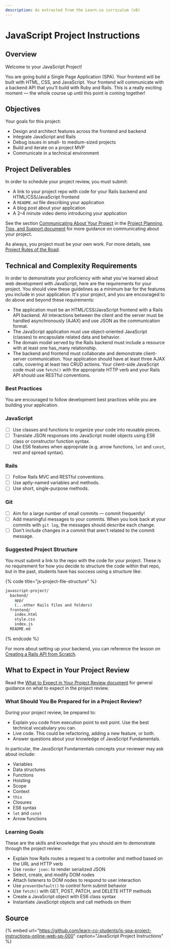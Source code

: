 ```yaml
---
description: As extracted from the Learn.co curriculum (v8)
---
```


# JavaScript Project Instructions

## Overview

Welcome to your JavaScript Project!

You are going build a Single Page Application \(SPA\). Your frontend will be built with HTML, CSS, and JavaScript. Your frontend will communicate with a backend API that you'll build with Ruby and Rails. This is a really exciting moment — the whole course up until this point is coming together!

## Objectives

Your goals for this project:

* Design and architect features across the frontend and backend
* Integrate JavaScript and Rails
* Debug issues in small- to medium-sized projects
* Build and iterate on a project MVP
* Communicate in a technical environment

## Project Deliverables

In order to schedule your project review, you must submit:

* A link to your project repo with code for your Rails backend and HTML/CSS/JavaScript frontend
* A `README.md` file describing your application
* A blog post about your application
* A 2–4 minute video demo introducing your application

See the section [Communicating About Your Project](project-planning-tips-and-support.md#communicating-about-your-project) in the [Project Planning, Tips, and Support document](project-planning-tips-and-support.md) for more guidance on communicating about your project.

As always, you project must be your own work. For more details, see [Project Rules of the Road](project-rules-of-the-road.md).

## Technical and Complexity Requirements

In order to demonstrate your proficiency with what you've learned about web development with JavaScript, here are the requirements for your project. You should view these guidelines as a minimum bar for the features you include in your application. It's your project, and you are encouraged to do above and beyond these requirements:

* The application must be an HTML/CSS/JavaScript frontend with a Rails API backend. All interactions between the client and the server must be handled asynchronously \(AJAX\) and use JSON as the communication format.
* The JavaScript application must use object-oriented JavaScript \(classes\) to encapsulate related data and behavior.
* The domain model served by the Rails backend must include a resource with at least one has\_many relationship.
* The backend and frontend must collaborate and demonstrate client-server communication. Your application should have at least three AJAX calls, covering at least two CRUD actions. Your client-side JavaScript code must use `fetch()` with the appropriate HTTP verb and your Rails API should use RESTful conventions.

### Best Practices

You are encouraged to follow development best practices while you are building your application.

### JavaScript

* [ ] Use classes and functions to organize your code into reusable pieces.
* [ ] Translate JSON responses into JavaScript model objects using ES6 class or constructor function syntax.
* [ ] Use ES6 features when appropriate \(e.g. arrow functions, `let` and `const`, rest and spread syntax\).

### Rails

* [ ] Follow Rails MVC and RESTful conventions.
* [ ] Use aptly-named variables and methods.
* [ ] Use short, single-purpose methods.

### Git

* [ ] Aim for a large number of small commits — commit frequently!
* [ ] Add meaningful messages to your commits. When you look back at your commits with `git log`, the messages should describe each change.
* [ ] Don't include changes in a commit that aren't related to the commit message.

### Suggested Project Structure

You must submit a link to the repo with the code for your project. These is no requirement for how you decide to structure the code within that repo, but in the past, students have has success using a structure like:

{% code title="js-project-file-structure" %}
```bash
javascript-project/
  backend/
    app/
    (...other Rails files and folders)
  frontend/
    index.html
    style.css
    index.js
  README.md
```
{% endcode %}

For more about setting up your backend, you can reference the lesson on [Creating a Rails API from Scratch](https://learn.co/tracks/full-stack-web-development-v8/module-14-front-end-web-programming-in-javascript/section-6-rails-as-an-api/creating-a-rails-api-from-scratch).

## What to Expect in Your Project Review

Read the [What to Expect in Your Project Review document](what-to-expect-in-your-project-review.md) for general guidance on what to expect in the project review.

### What Should You Be Prepared for in a Project Review?

During your project review, be prepared to:

* Explain you code from execution point to exit point. Use the best technical vocabulary you can.
* Live code. This could be refactoring, adding a new feature, or both.
* Answer questions about your knowledge of JavaScript Fundamentals.

In particular, the JavaScript Fundamentals concepts your reviewer may ask about include:

* Variables
* Data structures
* Functions
* Hoisting
* Scope
* Context
* `this`
* Closures
* ES6 syntax
* `let` and `const`
* Arrow functions

### Learning Goals

These are the skills and knowledge that you should aim to demonstrate through the project review:

* Explain how Rails routes a request to a controller and method based on the URL and HTTP verb
* Use `render json:` to render serialized JSON
* Select, create, and modify DOM nodes
* Attach listeners to DOM nodes to respond to user interaction
* Use `preventDefault()` to control form submit behavior
* Use `fetch()` with GET, POST, PATCH, and DELETE HTTP methods
* Create a JavaScript object with ES6 class syntax
* Instantiate JavaScript objects and call methods on them

## Source

{% embed url="https://github.com/learn-co-students/js-spa-project-instructions-online-web-sp-000" caption="JavaScript Project Instructions" %}

